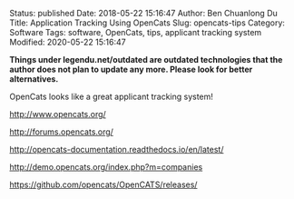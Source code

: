 Status: published
Date: 2018-05-22 15:16:47
Author: Ben Chuanlong Du
Title: Application Tracking Using OpenCats
Slug: opencats-tips
Category: Software
Tags: software, OpenCats, tips, applicant tracking system
Modified: 2020-05-22 15:16:47

**Things under legendu.net/outdated are outdated technologies that the author does not plan to update any more. Please look for better alternatives.**


OpenCats looks like a great applicant tracking system!

http://www.opencats.org/

http://forums.opencats.org/

http://opencats-documentation.readthedocs.io/en/latest/

http://demo.opencats.org/index.php?m=companies

https://github.com/opencats/OpenCATS/releases/
